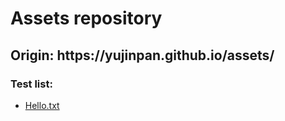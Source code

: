 <h1>Assets repository</h1>
<h2>Origin: https://yujinpan.github.io/assets/</h2>
<h3>Test list:</h3>
<ul>
  <li>
    <a href="https://yujinpan.github.io/assets/Hello.txt" target="_blank">Hello.txt</a>
  </li>
</ul>